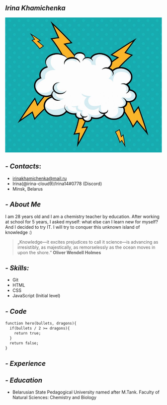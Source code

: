 ## ***Irina Khamichenka***
![cloud](./images/1.jpg)
## ***- Contacts***:
- irinakhamichenka@mail.ru
- Irina(@irina-cloud9)/Irina14#0778 (Discord)
- Minsk, Belarus
## ***- About Me*** ##
I am 28 years old and I am a chemistry teacher by education. After working at school for 5 years, I asked myself: what else can I learn new for myself? And I decided to try IT. I will try to conquer this unknown island of knowledge :)
>„Knowledge—it excites prejudices to call it science—is advancing as irresistibly, as majestically, as remorselessly as the ocean moves in upon the shore.“
__Oliver Wendell Holmes__
## ***- Skills:***
- Git
- HTML
- CSS
- JavaScript (Initial level)
## ***- Code***
``` 
function hero(bullets, dragons){
  if(bullets / 2 >= dragons){
    return true;
  }
  return false;
}
```
## ***- Experience***
## ***- Education***
- Belarusian State Pedagogical University named after M.Tank.
Faculty of Natural Sciences: Chemistry and Biology





